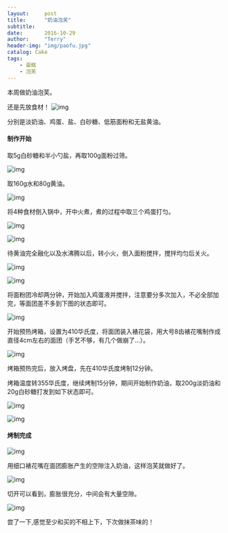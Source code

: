 ```yaml
---
layout:     post
title:      "奶油泡芙"
subtitle:   
date:       2016-10-29
author:     "Terry"
header-img: "img/paofu.jpg"
catalog: Cake
tags:
    - 蛋糕
    - 泡芙
---
```

本周做奶油泡芙。

还是先放食材！
![img](http://odmaovtkc.bkt.clouddn.com/image/paofu/20161029_140520.jpg)

分别是淡奶油、鸡蛋、盐、白砂糖、低筋面粉和无盐黄油。

#### 制作开始

取5g白砂糖和半小勺盐，再取100g面粉过筛。

![img](http://odmaovtkc.bkt.clouddn.com/image/paofu/20161029_141641.jpg)

取160g水和80g黄油。

![img](http://odmaovtkc.bkt.clouddn.com/image/paofu/20161029_142423.jpg)

将4种食材倒入锅中，开中火煮，煮的过程中取三个鸡蛋打匀。

![img](http://odmaovtkc.bkt.clouddn.com/image/paofu/20161029_142746.jpg)

![img](http://odmaovtkc.bkt.clouddn.com/image/paofu/20161029_143109.jpg)

待黄油完全融化以及水沸腾以后，转小火，倒入面粉搅拌，搅拌均匀后关火。

![img](http://odmaovtkc.bkt.clouddn.com/image/paofu/20161029_143223.jpg)

![img](http://odmaovtkc.bkt.clouddn.com/image/paofu/20161029_143336.jpg)

将面粉团冷却两分钟，开始加入鸡蛋液并搅拌，注意要分多次加入，不必全部加完，等面团差不多到下图的状态即可。

![img](http://odmaovtkc.bkt.clouddn.com/image/paofu/20161029_143615.jpg)

开始预热烤箱，设置为410华氏度，将面团装入裱花袋，用大号8齿裱花嘴制作成直径4cm左右的面团（手艺不够，有几个做崩了...）。

![img](http://odmaovtkc.bkt.clouddn.com/image/paofu/20161029_211113.jpg)

烤箱预热完后，放入烤盘，先在410华氏度烤制12分钟。

烤箱温度转355华氏度，继续烤制15分钟，期间开始制作奶油，取200g淡奶油和20g白砂糖打发到如下状态即可。

![img](http://odmaovtkc.bkt.clouddn.com/image/paofu/20161029_151607.jpg)

![img](http://odmaovtkc.bkt.clouddn.com/image/paofu/20161029_152036.jpg)

#### 烤制完成

![img](http://odmaovtkc.bkt.clouddn.com/image/paofu/20161029_214913.jpg)

用细口裱花嘴在面团膨胀产生的空隙注入奶油，这样泡芙就做好了。

![img](http://odmaovtkc.bkt.clouddn.com/image/paofu/20161029_215308.jpg)

切开可以看到，膨胀很充分，中间会有大量空隙。

![img](http://odmaovtkc.bkt.clouddn.com/image/paofu/20161029_153731.jpg)

尝了一下,感觉至少和买的不相上下，下次做抹茶味的！


